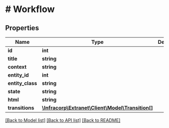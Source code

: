 # # Workflow

## Properties

Name | Type | Description | Notes
------------ | ------------- | ------------- | -------------
**id** | **int** |  | [optional]
**title** | **string** |  | [optional]
**context** | **string** |  | [optional]
**entity_id** | **int** |  | [optional]
**entity_class** | **string** |  | [optional]
**state** | **string** |  | [optional]
**html** | **string** |  | [optional]
**transitions** | [**\Infracorp\Extranet\Client\Model\Transition[]**](Transition.md) |  | [optional]

[[Back to Model list]](../../README.md#models) [[Back to API list]](../../README.md#endpoints) [[Back to README]](../../README.md)
